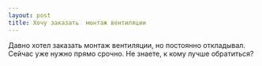 ```yaml
---
layout: post 
title: Хочу заказать  монтаж вентиляции 
--- 
```

Давно хотел заказать  монтаж вентиляции, но постоянно откладывал. Сейчас уже нужно прямо срочно. Не знаете, к кому лучше обратиться?